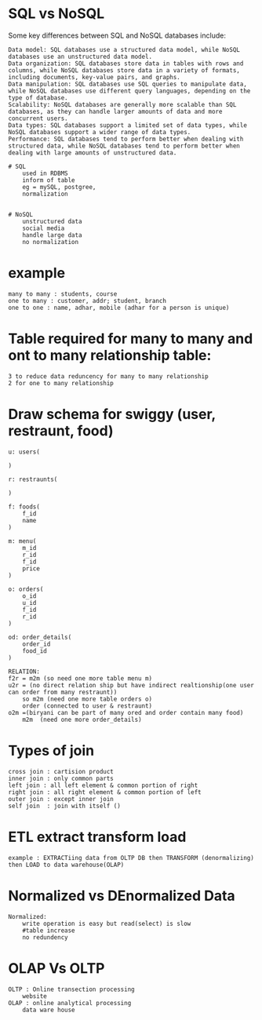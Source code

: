 # SQL vs NoSQL

Some key differences between SQL and NoSQL databases include:

    Data model: SQL databases use a structured data model, while NoSQL databases use an unstructured data model.
    Data organization: SQL databases store data in tables with rows and columns, while NoSQL databases store data in a variety of formats, including documents, key-value pairs, and graphs.
    Data manipulation: SQL databases use SQL queries to manipulate data, while NoSQL databases use different query languages, depending on the type of database.
    Scalability: NoSQL databases are generally more scalable than SQL databases, as they can handle larger amounts of data and more concurrent users.
    Data types: SQL databases support a limited set of data types, while NoSQL databases support a wider range of data types.
    Performance: SQL databases tend to perform better when dealing with structured data, while NoSQL databases tend to perform better when dealing with large amounts of unstructured data.

    # SQL 
        used in RDBMS
        inform of table
        eg = mySQL, postgree, 
        normalization


    # NoSQL
        unstructured data
        social media
        handle large data
        no normalization

# example
    many to many : students, course
    one to many : customer, addr; student, branch
    one to one : name, adhar, mobile (adhar for a person is unique)

# Table required for many to many and ont to many relationship table:
    3 to reduce data reduncency for many to many relationship
    2 for one to many relationship

# Draw schema for swiggy (user, restraunt, food)
    u: users(

    )

    r: restraunts(

    )

    f: foods(
        f_id
        name
    )

    m: menu(
        m_id
        r_id
        f_id
        price
    )

    o: orders(
        o_id
        u_id
        f_id
        r_id
    )

    od: order_details(
        order_id
        food_id
    )

    RELATION:
    f2r = m2m (so need one more table menu m) 
    u2r = (no direct relation ship but have indirect realtionship(one user can order from many restraunt))
        so m2m (need one more table orders o)
        order (connected to user & restraunt)
    o2m =(biryani can be part of many ored and order contain many food)
        m2m  (need one more order_details)

# Types of join 
    cross join : cartision product
    inner join : only common parts
    left join : all left element & common portion of right
    right join : all right element & common portion of left
    outer join : except inner join 
    self join  : join with itself ()

# ETL extract transform load
    example : EXTRACTiing data from OLTP DB then TRANSFORM (denormalizing) then LOAD to data warehouse(OLAP)

# Normalized vs DEnormalized Data
    Normalized:
        write operation is easy but read(select) is slow 
        #table increase
        no redundency

# OLAP Vs OLTP 
    OLTP : Online transection processing
        website
    OLAP : online analytical processing
        data ware house